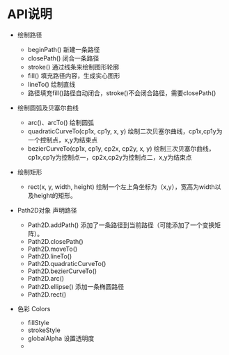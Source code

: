 # API说明
  * 绘制路径
    * beginPath() 新建一条路径
    * closePath() 闭合一条路径
    * stroke() 通过线条来绘制图形轮廓
    * fill() 填充路径内容，生成实心图形
    * lineTo() 绘制直线
    * 路径填充fill()路径自动闭合，stroke()不会闭合路径，需要closePath()

 * 绘制圆弧及贝塞尔曲线  
    * arc()、arcTo() 绘制圆弧
    * quadraticCurveTo(cp1x, cp1y, x, y) 绘制二次贝塞尔曲线，cp1x,cp1y为一个控制点，x,y为结束点
    * bezierCurveTo(cp1x, cp1y, cp2x, cp2y, x, y) 绘制三次贝塞尔曲线，cp1x,cp1y为控制点一，cp2x,cp2y为控制点二，x,y为结束点

 * 绘制矩形
   * rect(x, y, width, height) 绘制一个左上角坐标为（x,y），宽高为width以及height的矩形。

 * Path2D对象 声明路径
   * Path2D.addPath() 添加了一条路径到当前路径（可能添加了一个变换矩阵）。
   * Path2D.closePath() 
   * Path2D.moveTo()
   * Path2D.lineTo()
   * Path2D.quadraticCurveTo()
   * Path2D.bezierCurveTo()
   * Path2D.arc()
   * Path2D.ellipse() 添加一条椭圆路径
   * Path2D.rect()

 * 色彩 Colors
   * fillStyle
   * strokeStyle
   * globalAlpha 设置透明度
   * 
